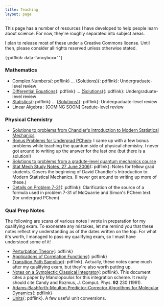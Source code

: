 ```yaml
---
title: Teaching
layout: page
---
```


This page has a number of resources I have developed to help people learn
about science. For now, they're roughly separated into subject areas.

I plan to release most of these under a Creative Commons license. Until
then, please consider all rights reserved unless otherwise stated.

{:pdflink: data-fancybox=""}

### Mathematics

* [Complex Numbers][complex]{: pdflink} ... [(Solutions)][complex_sol]{:
  pdflink}:
  Undergraduate-level review
* [Differential Equations][diffeq]{: pdflink} ... [(Solutions)][diffeq_sol]{:
  pdflink}: Undergraduate-level review
* [Statistics][stats]{: pdflink} ... [(Solutions)][stats_sol]{: pdflink}:
  Undergraduate-level review
* Linear Algebra : [COMING SOON] Gradute-level review

[complex]: complex_numbers.pdf
[complex_sol]: complex_numbers_sol.pdf
[diffeq]: diffeq.pdf
[diffeq_sol]: diffeq_sol.pdf
[stats]: statistics.pdf
[stats_sol]: statistics_sol.pdf

### Physical Chemistry

* [Solutions to problems from Chandler's Introduction to Modern
  Statistical Mechanics](statmech/)
* [Bonus Problems for Undergrad PChem][pchem_bonus]: I came up with a few
  bonus problems while teaching the quantum side of physical chemistry. I
  never got around to writing up the answer for the last one (but there is a
  solution!)
* [Solutions to problems from a gradute-level quantum mechanics
  course](chem221a)
* [Stat Mech Study Notes, 27 June 2006][sm_notes]{: pdflink}: Notes for
  fellow grad students.  Covers the beginning of David Chandler's
  Introduction to Modern Statistical Mechanics. (I never got around to
  writing up more of these.)
* [Details on Problem 7-31][MS-7-31]{: pdflink}: Clarification of the source
  of a formula used in problem 7-31 of McQuarrie and Simon's PChem text.
  (for undergrad PChem)

[sm_notes]: sm20060627.pdf
[pchem_bonus]: bonus/
[MS-7-31]: MS07x31_details.pdf

### Qual Prep Notes

The following are scans of various notes I wrote in preparation for my
qualifying exam. To exonerate any mistakes, let me remind you that these
notes reflect my understanding as of the dates written on the top. For what
it's worth, I managed to pass my qualifying exam, so I must have understood
some of it!

* [Perturbation Theory][perturb]{: pdflink}
* [Applications of Correlation Functions][corr_fcns]{: pdflink}
* [Transition Path Sampling][TPS]{: pdflink}. Actually, these notes came
  much after my qualifying exam, but they're also worth putting up.
* [Notes on a Symplectic Classical Integrator][cr4_integrator]{: pdflink}.
  This document cites a paper by Manolopoulos for this integration scheme.
  It really should cite Candy and Rozmus, J. Comput. Phys. **92** 230
  (1991).
* [Adams-Bashforth-Moulton Predictor-Corrector Algorithms for Molecular
  Dynamics][ABM_PC_integrator]{: pdflink}
* [Units](units.pdf){: pdflink}. A few useful unit conversions.

[cr4_integrator]: qualprep/NotesSymplecticIntegrator.pdf
[ABM_PC_integrator]: qualprep/ABM-PC1.pdf
[corr_fcns]: qualprep/ApplicationsCorrelationFunctions.pdf
[perturb]: qualprep/PerturbationTheory.pdf
[TPS]: qualprep/tps.pdf
